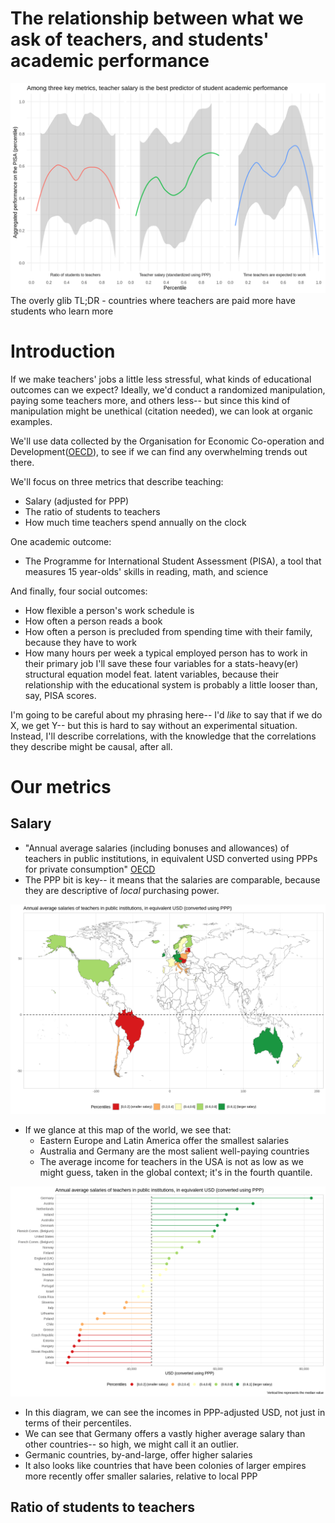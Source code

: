 # The relationship between what we ask of teachers, and students' academic performance
![Summary](summary.png)
The overly glib TL;DR - countries where teachers are paid more have students who learn more

# Introduction

If we make teachers\' jobs a little less stressful, what kinds of educational outcomes can we expect?
Ideally, we'd conduct a randomized manipulation, paying some teachers more, and others less-- but since this kind of manipulation might be unethical (citation needed), we can look at organic examples.

We'll use data collected by the Organisation for Economic Co-operation and Development([OECD](https://en.wikipedia.org/wiki/OECD)), to see if we can find any overwhelming trends out there.

We'll focus on three metrics that describe teaching:
- Salary (adjusted for PPP)
- The ratio of students to teachers
- How much time teachers spend annually on the clock

One academic outcome:
- The Programme for International Student Assessment (PISA), a tool that measures 15 year-olds' skills in reading, math, and science

And finally, four social outcomes:
- How flexible a person's work schedule is
- How often a person reads a book
- How often a person is precluded from spending time with their family, because they have to work
- How many hours per week a typical employed person has to work in their primary job
I'll save these four variables for a stats-heavy(er) structural equation model feat. latent variables, because their relationship with the educational system is probably a little looser than, say, PISA scores.

I'm going to be careful about my phrasing here-- I'd _like_ to say that if we do X, we get Y-- but this is hard to say without an experimental situation.
Instead, I'll describe correlations, with the knowledge that the correlations they describe might be causal, after all.

# Our metrics
## Salary
- "Annual average salaries (including bonuses and allowances) of teachers in public institutions, in equivalent USD converted using PPPs for private consumption" [OECD](https://www.oecd-ilibrary.org/education/data/education-database/educational-expenditure-by-educational-level_c1267206-en)
- The PPP bit is key-- it means that the salaries are comparable, because they are descriptive of _local_ purchasing power.

![Salary choropleth](choropleth_salary.png)
- If we glance at this map of the world, we see that:
  - Eastern Europe and Latin America offer the smallest salaries
  - Australia and Germany are the most salient well-paying countries
  - The average income for teachers in the USA is not as low as we might guess, taken in the global context; it's in the fourth quantile.

![Salary lollipop](lollipop_salary.png)
- In this diagram, we can see the incomes in PPP-adjusted USD, not just in terms of their percentiles.
- We can see that Germany offers a vastly higher average salary than other countries-- so high, we might call it an outlier.
- Germanic countries, by-and-large, offer higher salaries
- It also looks like countries that have been colonies of larger empires more recently offer smaller salaries, relative to local PPP

## Ratio of students to teachers
